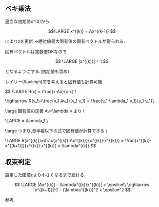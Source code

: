 ## ベキ乗法

適当な初期値x^(0)から

$$\LARGE x^{(k)} = Ax^{(k-1)} $$

によりxを更新 ->絶対値最大固有値の固有ベクトルが得られる.

固有ベクトルは定数倍OKなので

$$ \LARGE |x^{(k)}| = 1 $$

となるようにする.(初期値も含め)

レイリー(Rayleigh)商を考えると固有値も計算可能

$$
\LARGE
R(x) = \frac{x⋅Ax}{x⋅x} \\

\rightarrow R(v_1)=\frac{v_1⋅Av_1}{v_1⋅v_1} = \frac{v_1⋅\lambda_1 v_1}{v_1⋅v_1}\\

\large 固有値の定義 Av=\lambda v より \\

\LARGE = \lambda_1 \\

\large つまり,毎半複以下の式で固有値が計算できる \\

\LARGE R(x^{(k)})=\frac{x^{(k)}⋅Ax^{(k)}}{x^{(k)}⋅x^{(k)}} = \frac{x^{(k)}⋅ x^{(k+1)}}{x^{(k)}⋅x^{(k)}} = \lambda^{(k)}
$$

## 収束判定

設定した閾値εより小さくなるまで続ける.

$$
\LARGE |Ax^{(k)} - \lambda^{(k)}x^{(k)}| < \epsilon\\
\rightarrow |x^{(k+1)}|^2 - (\lambda^{(k)})^2 < \epsilon^2
$$


[参考](http://www.slis.tsukuba.ac.jp/~fujisawa.makoto.fu/lecture/mic/text/10_eigen.pdf)
